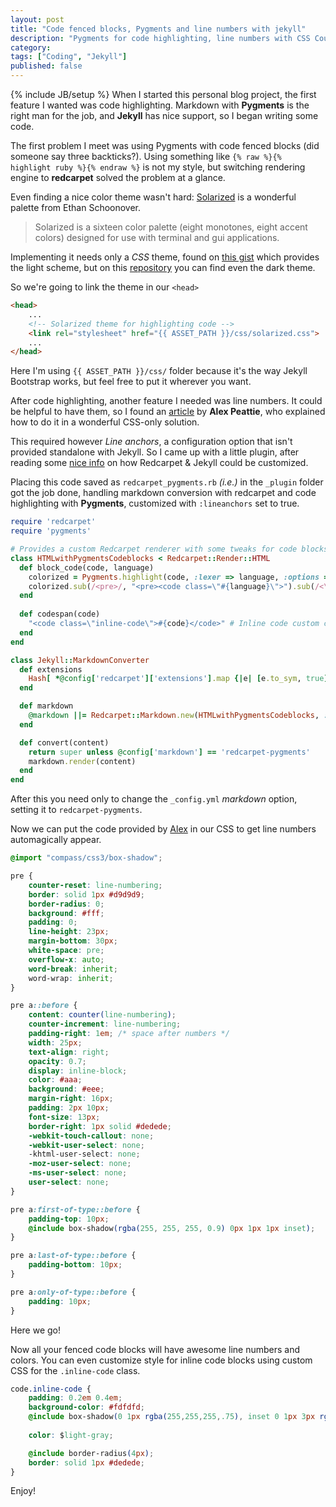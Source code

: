```yaml
---
layout: post
title: "Code fenced blocks, Pygments and line numbers with jekyll"
description: "Pygments for code highlighting, line numbers with CSS Counters and custom redcarpet plugin"
category: 
tags: ["Coding", "Jekyll"]
published: false
---
```


{% include JB/setup %}
When I started this personal blog project, the first feature I wanted was code highlighting. Markdown with **Pygments** is the right man for the job, and **Jekyll** has nice support, so I began writing some code.

The first problem I meet was using Pygments with code fenced blocks (did someone say three backticks?). Using something like `{% raw %}{% highlight ruby %}{% endraw %}` is not my style, but switching rendering engine to **redcarpet** solved the problem at a glance.

Even finding a nice color theme wasn't hard: [Solarized](http://ethanschoonover.com/solarized) is a wonderful palette from Ethan Schoonover.

> Solarized is a sixteen color palette (eight monotones, eight accent colors) designed for use with terminal and gui applications.

Implementing it needs only a _CSS_ theme, found on [this gist](https://gist.github.com/scotu/1272660) which provides the light scheme, but on this [repository](https://github.com/jrunning/github-solarized) you can find even the dark theme.

So we're going to link the theme in our `<head>`

```html
<head>
	...
    <!-- Solarized theme for highlighting code -->
	<link rel="stylesheet" href="{{ ASSET_PATH }}/css/solarized.css">
    ...
</head>
```

Here I'm using `{{ ASSET_PATH }}/css/` folder because it's the way Jekyll Bootstrap works, but feel free to put it wherever you want.

After code highlighting, another feature I needed was line numbers. It could be helpful to have them, so I found an [article](http://www.alexpeattie.com/blog/github-style-syntax-highlighting-with-pygments/) by **Alex Peattie**, who explained how to do it in a wonderful CSS-only solution. 

This required however *Line anchors*, a configuration option that isn't provided standalone with Jekyll. So I came up with a little plugin, after reading some [nice info](http://dev.af83.com/2012/02/27/howto-extend-the-redcarpet2-markdown-lib.html) on how Redcarpet & Jekyll could be customized.

Placing this code saved as `redcarpet_pygments.rb` _(i.e.)_ in the `_plugin` folder got the job done, handling markdown conversion with redcarpet and code highlighting with **Pygments**, customized with `:lineanchors` set to true.

```ruby
require 'redcarpet'
require 'pygments'

# Provides a custom Redcarpet renderer with some tweaks for code blocks and links.
class HTMLwithPygmentsCodeblocks < Redcarpet::Render::HTML
  def block_code(code, language)
    colorized = Pygments.highlight(code, :lexer => language, :options => {:lineanchors => "line"}) # Add lineanchors for line numbers
    colorized.sub(/<pre>/, "<pre><code class=\"#{language}\">").sub(/<\/pre>/, "</code></pre>")
  end
  
  def codespan(code)
    "<code class=\"inline-code\">#{code}</code>" # Inline code custom class
  end 
end

class Jekyll::MarkdownConverter
  def extensions
    Hash[ *@config['redcarpet']['extensions'].map {|e| [e.to_sym, true] }.flatten ]
  end

  def markdown
    @markdown ||= Redcarpet::Markdown.new(HTMLwithPygmentsCodeblocks, :fenced_code_blocks => true)
  end

  def convert(content)
    return super unless @config['markdown'] == 'redcarpet-pygments'
    markdown.render(content)
  end
end
```

After this you need only to change the `_config.yml` *markdown* option, setting it to `redcarpet-pygments`.

Now we can put the code provided by [Alex](http://www.alexpeattie.com/) in our CSS to get line numbers automagically appear.

```css
@import "compass/css3/box-shadow";

pre {
	counter-reset: line-numbering;
	border: solid 1px #d9d9d9;
	border-radius: 0;
	background: #fff;
	padding: 0;
	line-height: 23px;
	margin-bottom: 30px;
	white-space: pre;
	overflow-x: auto;
	word-break: inherit;
	word-wrap: inherit;
}

pre a::before {
	content: counter(line-numbering);
	counter-increment: line-numbering;
	padding-right: 1em; /* space after numbers */
	width: 25px;
	text-align: right;
	opacity: 0.7;
	display: inline-block;
	color: #aaa;
	background: #eee;
	margin-right: 16px;
	padding: 2px 10px;
	font-size: 13px;
	border-right: 1px solid #dedede;
	-webkit-touch-callout: none;
	-webkit-user-select: none;
	-khtml-user-select: none;
	-moz-user-select: none;
	-ms-user-select: none;
	user-select: none;
}

pre a:first-of-type::before {
	padding-top: 10px;
	@include box-shadow(rgba(255, 255, 255, 0.9) 0px 1px 1px inset);
}

pre a:last-of-type::before {
	padding-bottom: 10px;
}

pre a:only-of-type::before {
	padding: 10px;
}
```

Here we go!

Now all your fenced code blocks will have awesome line numbers and colors. You can even customize style for inline code blocks using custom CSS for the `.inline-code` class.

```css
code.inline-code {
	padding: 0.2em 0.4em;
	background-color: #fdfdfd;
	@include box-shadow(0 1px rgba(255,255,255,.75), inset 0 1px 3px rgba(0,0,0,.07));
    
	color: $light-gray;

	@include border-radius(4px);
    border: solid 1px #dedede;
}
```

Enjoy!